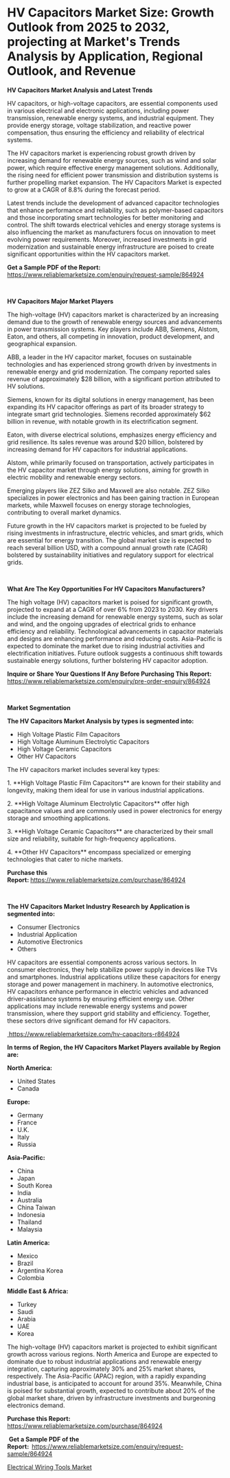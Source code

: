 <p><h1>HV Capacitors Market Size: Growth Outlook from 2025 to 2032, projecting at Market's Trends Analysis by Application, Regional Outlook, and Revenue</h1></p><p><strong>HV Capacitors Market Analysis and Latest Trends</strong></p>
<p><p>HV capacitors, or high-voltage capacitors, are essential components used in various electrical and electronic applications, including power transmission, renewable energy systems, and industrial equipment. They provide energy storage, voltage stabilization, and reactive power compensation, thus ensuring the efficiency and reliability of electrical systems. </p><p>The HV capacitors market is experiencing robust growth driven by increasing demand for renewable energy sources, such as wind and solar power, which require effective energy management solutions. Additionally, the rising need for efficient power transmission and distribution systems is further propelling market expansion. The HV Capacitors Market is expected to grow at a CAGR of 8.8% during the forecast period.</p><p>Latest trends include the development of advanced capacitor technologies that enhance performance and reliability, such as polymer-based capacitors and those incorporating smart technologies for better monitoring and control. The shift towards electrical vehicles and energy storage systems is also influencing the market as manufacturers focus on innovation to meet evolving power requirements. Moreover, increased investments in grid modernization and sustainable energy infrastructure are poised to create significant opportunities within the HV capacitors market.</p></p>
<p><strong>Get a Sample PDF of the Report:&nbsp;</strong> <a href="https://www.reliablemarketsize.com/enquiry/request-sample/864924?utm_campaign=2628&utm_medium=2&utm_source=Github&utm_content=ia&utm_term=06042025&utm_id=hv-capacitors">https://www.reliablemarketsize.com/enquiry/request-sample/864924</a></p>
<p>&nbsp;</p>
<p><strong>HV Capacitors Major Market Players</strong></p>
<p><p>The high-voltage (HV) capacitors market is characterized by an increasing demand due to the growth of renewable energy sources and advancements in power transmission systems. Key players include ABB, Siemens, Alstom, Eaton, and others, all competing in innovation, product development, and geographical expansion.</p><p>ABB, a leader in the HV capacitor market, focuses on sustainable technologies and has experienced strong growth driven by investments in renewable energy and grid modernization. The company reported sales revenue of approximately $28 billion, with a significant portion attributed to HV solutions.</p><p>Siemens, known for its digital solutions in energy management, has been expanding its HV capacitor offerings as part of its broader strategy to integrate smart grid technologies. Siemens recorded approximately $62 billion in revenue, with notable growth in its electrification segment.</p><p>Eaton, with diverse electrical solutions, emphasizes energy efficiency and grid resilience. Its sales revenue was around $20 billion, bolstered by increasing demand for HV capacitors for industrial applications.</p><p>Alstom, while primarily focused on transportation, actively participates in the HV capacitor market through energy solutions, aiming for growth in electric mobility and renewable energy sectors.</p><p>Emerging players like ZEZ Silko and Maxwell are also notable. ZEZ Silko specializes in power electronics and has been gaining traction in European markets, while Maxwell focuses on energy storage technologies, contributing to overall market dynamics.</p><p>Future growth in the HV capacitors market is projected to be fueled by rising investments in infrastructure, electric vehicles, and smart grids, which are essential for energy transition. The global market size is expected to reach several billion USD, with a compound annual growth rate (CAGR) bolstered by sustainability initiatives and regulatory support for electrical grids.</p></p>
<p>&nbsp;</p>
<p><strong>What Are The Key Opportunities For HV Capacitors Manufacturers?</strong></p>
<p><p>The high voltage (HV) capacitors market is poised for significant growth, projected to expand at a CAGR of over 6% from 2023 to 2030. Key drivers include the increasing demand for renewable energy systems, such as solar and wind, and the ongoing upgrades of electrical grids to enhance efficiency and reliability. Technological advancements in capacitor materials and designs are enhancing performance and reducing costs. Asia-Pacific is expected to dominate the market due to rising industrial activities and electrification initiatives. Future outlook suggests a continuous shift towards sustainable energy solutions, further bolstering HV capacitor adoption.</p></p>
<p><strong>Inquire or Share Your Questions If Any Before Purchasing This Report:</strong> <a href="https://www.reliablemarketsize.com/enquiry/pre-order-enquiry/864924?utm_campaign=2628&utm_medium=2&utm_source=Github&utm_content=ia&utm_term=06042025&utm_id=hv-capacitors">https://www.reliablemarketsize.com/enquiry/pre-order-enquiry/864924</a></p>
<p>&nbsp;</p>
<p><strong>Market Segmentation</strong></p>
<p><strong>The HV Capacitors Market Analysis by types is segmented into:</strong></p>
<p><ul><li>High Voltage Plastic Film Capacitors</li><li>High Voltage Aluminum Electrolytic Capacitors</li><li>High Voltage Ceramic Capacitors</li><li>Other HV Capacitors</li></ul></p>
<p><p>The HV capacitors market includes several key types: </p><p>1. **High Voltage Plastic Film Capacitors** are known for their stability and longevity, making them ideal for use in various industrial applications. </p><p>2. **High Voltage Aluminum Electrolytic Capacitors** offer high capacitance values and are commonly used in power electronics for energy storage and smoothing applications. </p><p>3. **High Voltage Ceramic Capacitors** are characterized by their small size and reliability, suitable for high-frequency applications. </p><p>4. **Other HV Capacitors** encompass specialized or emerging technologies that cater to niche markets.</p></p>
<p><strong>Purchase this Report:&nbsp;</strong><a href="https://www.reliablemarketsize.com/purchase/864924?utm_campaign=2628&utm_medium=2&utm_source=Github&utm_content=ia&utm_term=06042025&utm_id=hv-capacitors">https://www.reliablemarketsize.com/purchase/864924</a></p>
<p>&nbsp;</p>
<p><strong>The HV Capacitors Market Industry Research by Application is segmented into:</strong></p>
<p><ul><li>Consumer Electronics</li><li>Industrial Application</li><li>Automotive Electronics</li><li>Others</li></ul></p>
<p><p>HV capacitors are essential components across various sectors. In consumer electronics, they help stabilize power supply in devices like TVs and smartphones. Industrial applications utilize these capacitors for energy storage and power management in machinery. In automotive electronics, HV capacitors enhance performance in electric vehicles and advanced driver-assistance systems by ensuring efficient energy use. Other applications may include renewable energy systems and power transmission, where they support grid stability and efficiency. Together, these sectors drive significant demand for HV capacitors.</p></p>
<p><a href="https://www.reliablemarketsize.com/hv-capacitors-r864924?utm_campaign=2628&utm_medium=2&utm_source=Github&utm_content=ia&utm_term=06042025&utm_id=hv-capacitors">&nbsp;https://www.reliablemarketsize.com/hv-capacitors-r864924</a></p>
<p><strong>In terms of Region, the HV Capacitors Market Players available by Region are:</strong></p>
<p>
    <p> <strong> North America: </strong>
        <ul>
            <li>United States</li>
            <li>Canada</li>
        </ul>
        </p> 
    <p> <strong> Europe: </strong>
        <ul>
            <li>Germany</li>
            <li>France</li>
            <li>U.K.</li>
            <li>Italy</li>
            <li>Russia</li>
        </ul>
        </p> 
    <p> <strong> Asia-Pacific: </strong>
        <ul>
            <li>China</li>
            <li>Japan</li>
            <li>South Korea</li>
            <li>India</li>
            <li>Australia</li>
            <li>China Taiwan</li>
            <li>Indonesia</li>
            <li>Thailand</li>
            <li>Malaysia</li>
        </ul>
        </p> 
    <p> <strong> Latin America: </strong>
        <ul>
            <li>Mexico</li>
            <li>Brazil</li>
            <li>Argentina Korea</li>
            <li>Colombia</li>
        </ul>
        </p> 
    <p> <strong> Middle East & Africa: </strong>
        <ul>
            <li>Turkey</li>
            <li>Saudi</li>
            <li>Arabia</li>
            <li>UAE</li>
            <li>Korea</li>
        </ul>
    </p>
    </p>
<p><p>The high-voltage (HV) capacitors market is projected to exhibit significant growth across various regions. North America and Europe are expected to dominate due to robust industrial applications and renewable energy integration, capturing approximately 30% and 25% market shares, respectively. The Asia-Pacific (APAC) region, with a rapidly expanding industrial base, is anticipated to account for around 35%. Meanwhile, China is poised for substantial growth, expected to contribute about 20% of the global market share, driven by infrastructure investments and burgeoning electronics demand.</p></p>
<p><strong>Purchase this Report: </strong><a href="https://www.reliablemarketsize.com/purchase/864924?utm_campaign=2628&utm_medium=2&utm_source=Github&utm_content=ia&utm_term=06042025&utm_id=hv-capacitors">https://www.reliablemarketsize.com/purchase/864924</a></p>
<p>&nbsp;<strong>Get a Sample PDF of the Report:&nbsp;&nbsp;</strong><a href="https://www.reliablemarketsize.com/enquiry/request-sample/864924?utm_campaign=2628&utm_medium=2&utm_source=Github&utm_content=ia&utm_term=06042025&utm_id=hv-capacitors">https://www.reliablemarketsize.com/enquiry/request-sample/864924</a></p>
<p><strong></strong></p>
<p><p><a href="https://github.com/toldenargelia86/Market-Research-Report-List-1/blob/main/electrical-wiring-tools-market.md?utm_campaign=2628&utm_medium=2&utm_source=Github&utm_content=ia&utm_term=06042025&utm_id=hv-capacitors">Electrical Wiring Tools Market</a></p></p>